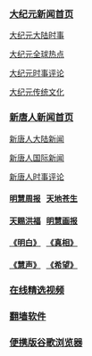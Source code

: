 <h3><a target="_blank" href="https://github.com/gwy252/djy/blob/master/gb/nf1351518.md#1">大纪元新闻首页</a></h3>
<p><a target="_blank" href="https://github.com/gwy252/djy/blob/master/gb/nsc413.md#1">大纪元大陆时事</a></p>
<p><a target="_blank" href="https://github.com/gwy252/djy/blob/master/gb/n24hr.md#1">大纪元全球热点</a></p>
<p><a target="_blank" href="https://github.com/gwy252/djy/blob/master/gb/news392.md#1">大纪元时事评论</a></p>
<p><a target="_blank" href="https://github.com/gwy252/djy/blob/master/gb/ncid1982.md#1">大纪元传统文化</a></p>

<h3><a target="_blank" href="https://github.com/gwy252/ntdtv/blob/master/gb/prog204.md#1">新唐人新闻首页</a></h3>
<p><a target="_blank" href="https://github.com/gwy252/ntdtv/blob/master/gb/prog204_1.md#1">新唐人大陆新闻</a></p>
<p><a target="_blank" href="https://github.com/gwy252/ntdtv/blob/master/gb/prog202_1.md#1">新唐人国际新闻</a></p>
<p><a target="_blank" href="https://github.com/gwy252/ntdtv/blob/master/gb/prog207_1.md#1">新唐人时事评论</a></p>

<h4><p><a target="_blank" href="https://github.com/gfw-breaker/mh-qikan/blob/master/indexes/zhongguo.md">明慧周报</a>
&nbsp;&nbsp;<a target="_blank" href="https://github.com/gfw-breaker/mh-qikan/blob/master/indexes/cangsheng.md">天地苍生</a></p></h4>
<h4><p><a target="_blank" href="https://github.com/gfw-breaker/mh-qikan/blob/master/indexes/hongfu.md">天赐洪福</a>
&nbsp;&nbsp;<a target="_blank" href="https://github.com/gfw-breaker/mh-qikan/blob/master/indexes/huabao.md">明慧画报</a></p></h4>
<h4><p><a target="_blank" href="https://github.com/gfw-breaker/mh-qikan/blob/master/indexes/mingbai.md">《明白》</a>
&nbsp;&nbsp;<a target="_blank" href="https://github.com/gfw-breaker/mh-qikan/blob/master/indexes/zhenxiang.md">《真相》</a></p></h4>
<h4><p><a target="_blank" href="https://github.com/gfw-breaker/mh-qikan/blob/master/indexes/huisheng.md">《慧声》</a>
&nbsp;&nbsp;<a target="_blank" href="https://github.com/gfw-breaker/mh-qikan/blob/master/indexes/xiwang.md">《希望》</a></p></h4>

<h3><a target="_blank" href="https://github.com/kywtza365/vd#readme">在线精选视频</a></h3>

<h3><a target="_blank" href="https://github.com/chengyuan98/software/blob/master/README.md">翻墙软件</a></h3>

<h3><a target="_blank" href="https://portableapps.com/apps/internet/google_chrome_portable">便携版谷歌浏览器</a></h3>

